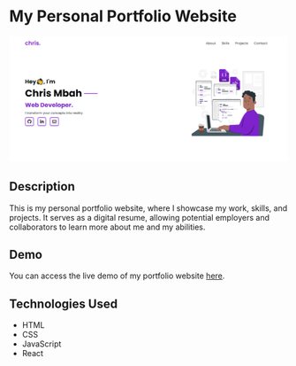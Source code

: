 # My Personal Portfolio Website

![Home Page Screenshot](/public/screenshot.png)

## Description

This is my personal portfolio website, where I showcase my work, skills, and projects. It serves as a digital resume, allowing potential employers and collaborators to learn more about me and my abilities.

## Demo

You can access the live demo of my portfolio website [here](https://chrismbah.vercel.app).

## Technologies Used

- HTML
- CSS
- JavaScript
- React

